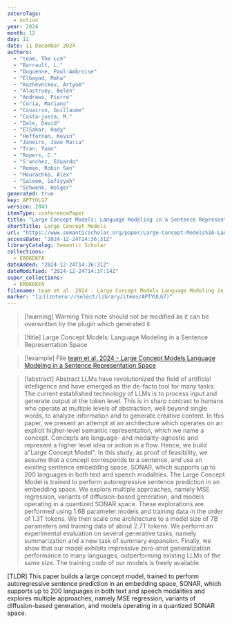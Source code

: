```yaml
---
zoteroTags:
  - notion
year: 2024
month: 12
day: 11
date: 11 December 2024
authors:
  - "team, The Lcm"
  - "Barrault, L."
  - "Duquenne, Paul-Ambroise"
  - "Elbayad, Maha"
  - "Kozhevnikov, Artyom"
  - "Alastruey, Belen"
  - "Andrews, Pierre"
  - "Coria, Mariano"
  - "Couairon, Guillaume"
  - "Costa-jussà, M."
  - "Dale, David"
  - "ElSahar, Hady"
  - "Heffernan, Kevin"
  - "Janeiro, Joao Maria"
  - "Tran, Tuan"
  - "Ropers, C."
  - "S'anchez, Eduardo"
  - "Roman, Robin San"
  - "Mourachko, Alex"
  - "Saleem, Safiyyah"
  - "Schwenk, Holger"
generated: true
key: APTYULG7
version: 2043
itemType: conferencePaper
title: "Large Concept Models: Language Modeling in a Sentence Representation Space"
shortTitle: Large Concept Models
url: "https://www.semanticscholar.org/paper/Large-Concept-Models%3A-Language-Modeling-in-a-Space-team-Barrault/ec81cfb3c35321a7aa1e4c0dfd1bbcf7c4b97ded"
accessDate: "2024-12-24T14:36:31Z"
libraryCatalog: Semantic Scholar
collections:
  - ERQKEKFA
dateAdded: "2024-12-24T14:36:31Z"
dateModified: "2024-12-24T14:37:14Z"
super_collections:
  - ERQKEKFA
filename: team et al. 2024 - Large Concept Models Language Modeling in a Sentence Representation Space
marker: "[🇿](zotero://select/library/items/APTYULG7)"
---
```


>[!warning] Warning
> This note should not be modified as it can be overwritten by the plugin which generated it

> [!title] Large Concept Models: Language Modeling in a Sentence Representation Space

> [!example] File
> [team et al. 2024 - Large Concept Models Language Modeling in a Sentence Representation Space](team%20et%20al.%202024%20-%20Large%20Concept%20Models%20Language%20Modeling%20in%20a%20Sentence%20Representation%20Space.pdf)

> [!abstract] Abstract
> LLMs have revolutionized the field of artificial intelligence and have emerged as the de-facto tool for many tasks. The current established technology of LLMs is to process input and generate output at the token level. This is in sharp contrast to humans who operate at multiple levels of abstraction, well beyond single words, to analyze information and to generate creative content. In this paper, we present an attempt at an architecture which operates on an explicit higher-level semantic representation, which we name a concept. Concepts are language- and modality-agnostic and represent a higher level idea or action in a flow. Hence, we build a"Large Concept Model". In this study, as proof of feasibility, we assume that a concept corresponds to a sentence, and use an existing sentence embedding space, SONAR, which supports up to 200 languages in both text and speech modalities. The Large Concept Model is trained to perform autoregressive sentence prediction in an embedding space. We explore multiple approaches, namely MSE regression, variants of diffusion-based generation, and models operating in a quantized SONAR space. These explorations are performed using 1.6B parameter models and training data in the order of 1.3T tokens. We then scale one architecture to a model size of 7B parameters and training data of about 2.7T tokens. We perform an experimental evaluation on several generative tasks, namely summarization and a new task of summary expansion. Finally, we show that our model exhibits impressive zero-shot generalization performance to many languages, outperforming existing LLMs of the same size. The training code of our models is freely available.

[TLDR] This paper builds a large concept model, trained to perform autoregressive sentence prediction in an embedding space, SONAR, which supports up to 200 languages in both text and speech modalities and explores multiple approaches, namely MSE regression, variants of diffusion-based generation, and models operating in a quantized SONAR space.

